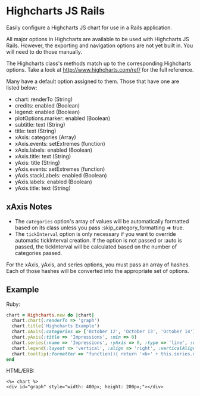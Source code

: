 Highcharts JS Rails
===================

Easily configure a Highcharts JS chart for use in a Rails application.

All major options in Highcharts are available to be used with Highcharts JS Rails. However, the exporting and navigation options are not yet built in. You will need to do those manually.

The Highcharts class's methods match up to the corresponding Highcharts options. Take a look at http://www.highcharts.com/ref/ for the full reference.

Many have a default option assigned to them. Those that have one are listed below:

* chart: renderTo (String)
* credits: enabled (Boolean)
* legend: enabled (Boolean)
* plotOptions.marker: enabled (Boolean)
* subtitle: text (String)
* title: text (String)
* xAxis: categories (Array)
* xAxis.events: setExtremes (function)
* xAxis.labels: enabled (Boolean)
* xAxis.title: text (String)
* yAxis: title (String)
* yAxis.events: setExtremes (function)
* yAxis.stackLabels: enabled (Boolean)
* yAxis.labels: enabled (Boolean)
* yAxis.title: text (String)

xAxis Notes
-------

* The `categories` option's array of values will be automatically formatted based on its class unless you pass :skip_category_formatting => true.
* The `tickInterval` option is only necessary if you want to override automatic tickInterval creation. If the option is not passed or :auto is passed, the tickInterval will be calculated based on the number of categories passed.

For the xAxis, yAxis, and series options, you must pass an array of hashes. Each of those hashes will be converted into the appropriate set of options.

Example
--------

Ruby:

```ruby
chart = Highcharts.new do |chart|
  chart.chart(:renderTo => 'graph')
  chart.title('Highcharts Example')
  chart.xAxis(:categories => ['October 12', 'October 13', 'October 14'])
  chart.yAxis(:title => 'Impressions', :min => 0)
  chart.series(:name => 'Impressions', :yAxis => 0, :type => 'line', :data => [100000, 122000, 127000])
  chart.legend(:layout => 'vertical', :align => 'right', :verticalAlign => 'top', :x => -10, :y => 100, :borderWidth => 0)
  chart.tooltip(:formatter => "function(){ return '<b>' + this.series.name + '</b><br/>' + this.x + ': ' + this.y; }")
end
```

HTML/ERB:

```html+erb
<%= chart %>
<div id="graph" style="width: 400px; height: 200px;"></div>
```